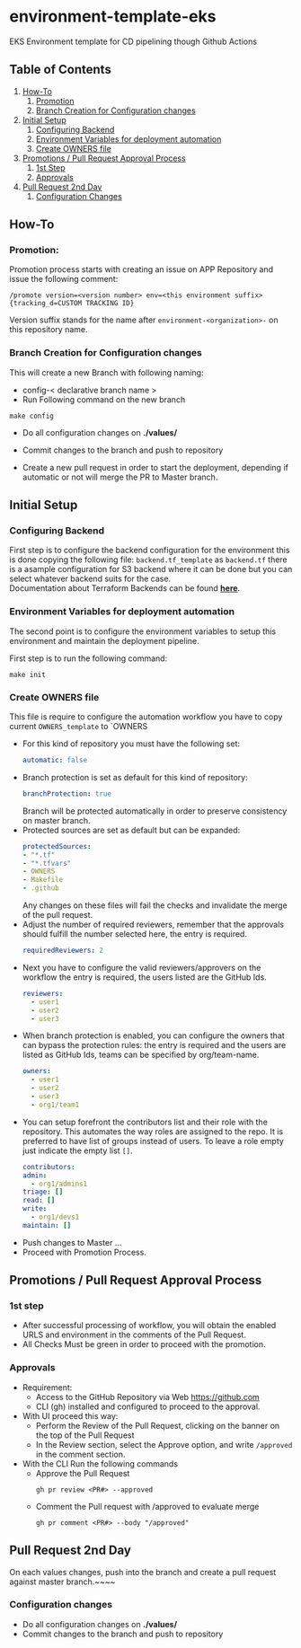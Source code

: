# environment-template-eks
EKS Environment template for CD pipelining though Github Actions

## Table of Contents
1. [How-To](#how-to)
   1. [Promotion](#promotion)
   2. [Branch Creation for Configuration changes](#branch-creation-for-configuration-changes)
2. [Initial Setup](#initial-setup)
   1. [Configuring Backend](#configuring-backend)
   2. [Environment Variables for deployment automation](#environment-variables-for-deployment-automation)
   3. [Create OWNERS file](#create-owners-file)
3. [Promotions / Pull Request Approval Process](#promotions--pull-request-approval-process)
   1. [1st Step](#1st-step)
   2. [Approvals](#approvals)
4. [Pull Request 2nd Day](#pull-request-2nd-day)
   1. [Configuration Changes](#configuration-changes)

## How-To
### Promotion:
Promotion process starts with creating an issue on APP Repository and issue the following comment:
```
/promote version=<version number> env=<this environment suffix> {tracking_d=CUSTOM TRACKING ID}
```
Version suffix stands for the name after `environment-<organization>-` on this repository name.

### Branch Creation for Configuration changes
This will create a new Branch with following naming:
* config-< declarative branch name >
*  Run Following command on the new branch
  ```shell
  make config
  ```
* Do all configuration changes on **./values/**

* Commit changes to the branch and push to repository
* Create a new pull request in order to start the deployment, depending if automatic or not will merge the PR to Master branch.

## Initial Setup
### Configuring Backend
First step is to configure the backend configuration for the environment
this is done copying the following file: `backend.tf_template` as `backend.tf`
there is a asample configuration for S3 backend where it can be done but
you can select whatever backend suits for the case. <br/>
Documentation about Terraform Backends can be found **[here](https://developer.hashicorp.com/terraform/language/settings/backends/configuration)**.

### Environment Variables for deployment automation
The second point is to configure the environment variables to
setup this environment and maintain the deployment pipeline. <br/>

First step is to run the following command:
```shell
make init
```

### Create OWNERS file
This file is require to configure the automation workflow
you have to copy current `OWNERS_template` to `OWNERS
* For this kind of repository you must have the following set:
  ```yaml
  automatic: false
  ```
* Branch protection is set as default for this kind of repository:
  ```yaml
  branchProtection: true
  ```
  Branch will be protected automatically in order to preserve consistency on master branch.
* Protected sources are set as default but can be expanded:
  ```yaml
  protectedSources:
  - "*.tf"
  - "*.tfvars"
  - OWNERS
  - Makefile
  - .github
  ```
  Any changes on these files will fail the checks and invalidate the merge of the pull request.
* Adjust the number of required reviewers, remember that the approvals
  should fulfill the number selected here, the entry is required.
  ```yaml
  requiredReviewers: 2
  ```
* Next you have to configure the valid reviewers/approvers on the workflow
  the entry is required, the users listed are the GitHub Ids.
  ```yaml
  reviewers:
    - user1
    - user2
    - user3
  ```
* When branch protection is enabled, you can configure the owners that can bypass the protection rules:
  the entry is required and the users are listed as GitHub Ids, teams can be specified by org/team-name.
  ```yaml
  owners:
    - user1
    - user2
    - user3
    - org1/team1
  ```
* You can setup forefront the contributors list and their role with the repository.
  This automates the way roles are assigned to the repo.
  It is preferred to have list of groups instead of users.
  To leave a role empty just indicate the empty list `[]`.
  ```yaml
  contributors:
  admin:
    - org1/admins1
  triage: []
  read: []
  write:
    - org1/devs1
  maintain: []
  ```
* Push changes to Master ...
* Proceed with Promotion Process.

## Promotions / Pull Request Approval Process
### 1st step
* After successful processing of workflow, you will obtain the enabled URLS and environment in the comments of the Pull Request.
* All Checks Must be green in order to proceed with the promotion.
### Approvals
* Requirement:
  * Access to the GitHub Repository via Web https://github.com
  * CLI (gh) installed and configured to proceed to the approval.
* With UI proceed this way:
  * Perform the Review of the Pull Request, clicking on the banner on the top of the Pull Request
  * In the Review section, select the Approve option, and write `/approved` in the comment section.
* With the CLI Run the following commands
  * Approve the Pull Request
    ```shell
    gh pr review <PR#> --approved
    ```
  * Comment the Pull request with /approved to evaluate merge
    ```shell
    gh pr comment <PR#> --body "/approved"
    ```

## Pull Request 2nd Day
On each values changes, push into the branch and create a pull request against master branch.~~~~

### Configuration changes
* Do all configuration changes on **./values/**
* Commit changes to the branch and push to repository
